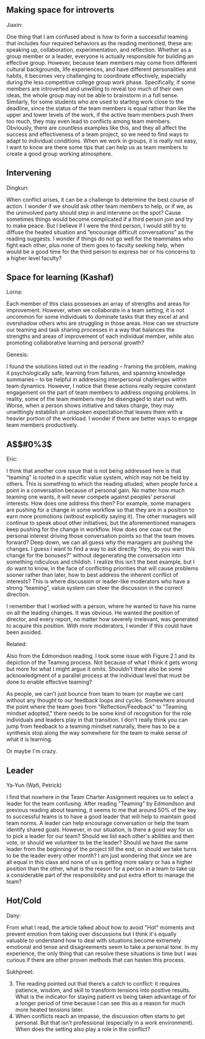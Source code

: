 
## Making space for introverts

Jiaxin:

One thing that I am confused about is how to form a successful teaming that includes four required behaviors as the reading mentioned, these are: speaking up, collaboration, experimentation, and reflection. Whether as a group member or a leader, everyone is actually responsible for building an effective group. However, because team members may come from different cultural backgrounds, life experiences, and have different personalities and habits, it becomes very challenging to coordinate effectively, especially during the less competitive college group work phase. Specifically, if some members are introverted and unwilling to reveal too much of their own ideas, the whole group may not be able to brainstorm in a full sense.  Similarly, for some students who are used to starting work close to the deadline, since the status of the team members is equal rather than like the upper and lower levels of the work, if the active team members push them too much, they may even lead to conflicts among team members. Obviously, there are countless examples like this, and they all affect the success and effectiveness of a team project, so we need to find ways to adapt to individual conditions. When we work in groups, it is really not easy, I want to know are there some tips that can help us as team members to create a good group working atmosphere.

## Intervening

Dingkun:

When conflict arises, it can be a challenge to determine the best course of action. I wonder if we should ask other team members to help, or if we, as the uninvolved party should step in and intervene on the spot? Cause sometimes things would become complicated if a third person join and try to make peace. But I believe if I were the third person, I would still try to diffuse the heated situation and “encourage difficult conversations” as the reading suggests. I wonder if things do not go well for the teammates who fight each other, plus none of them goes to faculty seeking help, when would be a good time for the third person to express her or his concerns to a higher level faculty?

## Space for learning (Kashaf)

Lorna:

Each member of this class possesses an array of strengths and areas for improvement. However, when we collaborate in a team setting, it is not uncommon for some individuals to dominate tasks that they excel at and overshadow others who are struggling in those areas. How can we structure our teaming and task sharing processes in a way that balances the strengths and areas of improvement of each individual member, while also promoting collaborative learning and personal growth?

Genesis:

I found the solutions listed out in the reading – framing the problem, making it psychologically safe, learning from failures, and spanning knowledge summaries – to be helpful in addressing interpersonal challenges within team dynamics. However, I notice that these actions really require constant engagement on the part of team members to address ongoing problems. In reality, some of the team members may be disengaged to start out with. Worse, when a person shows initiative and takes charge, they may unwittingly establish an unspoken expectation that leaves them with a heavier portion of the workload. I wonder if there are better ways to engage team members productively.

## A$$#0%3$

Eric:

I think that another core issue that is not being addressed here is that “teaming” is rooted in a specific value system, which may not be held by others. This is something to which the reading alluded, when people force a point in a conversation because of personal gain. No matter how much teaming one wants, it will never compete against peoples’ personal interests. How does one address this then? For example, some managers are pushing for a change in some workflow so that they are in a position to earn more promotions (without explicitly saying it). The other managers will continue to speak about other initiatives, but the aforementioned managers keep pushing for the change in workflow. How does one coax out the personal interest driving those conversation points so that the team moves forward? Deep down, we can all guess why the managers are pushing the changes. I guess I want to find a way to ask directly “Hey, do you want this change for the bonuses?” without degenerating the conversation into something ridiculous and childish. I realize this isn’t the best example, but I do want to know, in the face of conflicting priorities that will cause problems sooner rather than later, how to best address the inherent conflict of interests? This is where discussion or leader-like moderators who have a strong “teaming”, value system can steer the discussion in the correct direction.

I remember that I worked with a person, where he wanted to have his name on all the leading changes. It was obvious. He wanted the position of director, and every report, no matter how severely irrelevant, was generated to acquire this position. With more moderators, I wonder if this could have been avoided.

Related:

Also from the Edmondson reading, I took some issue with Figure 2.1 and its depiction of the Teaming process. Not because of what I think it gets wrong but more for what I might argue it omits. Shouldn't there also be some acknowledgment of a parallel process at the individual level that must be done to enable effective teaming?

As people, we can't just bounce from team to team (or maybe we can) without any thought to our feedback loops and cycles. Somewhere around the point where the team goes from "Reflection/Feedback" to "Teaming mindset adopted," there needs to be some kind of recognition for the role individuals and leaders play in that transition. I don't really think you can jump from feedback to a teaming mindset naturally, there has to be a synthesis stop along the way somewhere for the team to make sense of what it is learning.

Or maybe I'm crazy.

## Leader

Ya-Yun (Wafi, Petrick)

I find that nowhere in the Team Charter Assignment requires us to select a leader for the team confusing. After reading "Teaming" by Edmondson and previous reading about teaming, it seems to me that around 50% of the key to successful teams is to have a good leader that will help to maintain good team norms. A leader can help encourage conversation or help the team identify shared goals. However, in our situation, is there a good way for us to pick a leader for our team? Should we list each other's abilities and then vote, or should we volunteer to be the leader? Should we have the same leader from the beginning of the project till the end, or should we take turns to be the leader every other month? I am just wondering that since we are all equal in this class and none of us is getting more salary or has a higher position than the other, what is the reason for a person in a team to take up a considerable part of the responsibility and put extra effort to manage the team?

## Hot/Cold

Dany:

From what I read, the article talked about how to avoid "Hot" moments and prevent emotion from taking over discussions but I think it's equally valuable to understand how to deal with situations become extremely emotional and tense and disagreements seem to take a personal tone. In my experience, the only thing that can resolve these situations is time but I was curious if there are other proven methods that can hasten this process.

Sukhpreet:

3. The reading pointed out that there’s a catch to conflict: it requires patience, wisdom, and skill to transform tensions into positive results. What is the indicator for staying patient vs being taken advantage of for a longer period of time because I can see this as a reason for much more heated tensions later.
4. When conflicts reach an impasse, the discussion often starts to get personal. But that isn’t professional (especially in a work environment). When does the setting also play a role in the conflict?
